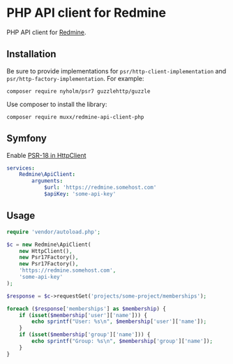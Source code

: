# PHP API client for Redmine

PHP API client for [Redmine](http://redmine.org).

## Installation

Be sure to provide implementations for `psr/http-client-implementation` and `psr/http-factory-implementation`. For example:
```
composer require nyholm/psr7 guzzlehttp/guzzle
```

Use composer to install the library:
```
composer require muxx/redmine-api-client-php
```

## Symfony

Enable [PSR-18 in HttpClient](https://symfony.com/doc/current/http_client.html#psr-18-and-psr-17)

```yaml
services:
    Redmine\ApiClient:
        arguments:
            $url: 'https://redmine.somehost.com'
            $apiKey: 'some-api-key'
```

## Usage

```php
require 'vendor/autoload.php';

$c = new Redmine\ApiClient(
    new HttpClient(),
    new Psr17Factory(),
    new Psr17Factory(),
    'https://redmine.somehost.com',
    'some-api-key'
);

$response = $c->requestGet('projects/some-project/memberships');

foreach ($response['memberships'] as $membership) {
    if (isset($membership['user']['name'])) {
        echo sprintf("User: %s\n", $membership['user']['name']);
    }
    if (isset($membership['group']['name'])) {
        echo sprintf("Group: %s\n", $membership['group']['name']);
    }
}
```
